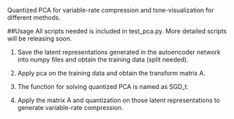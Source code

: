 Quantized PCA for variable-rate compression and tsne-visualization for different methods.

##Usage
All scripts needed is included in test_pca.py.
More detailed scripts will be releasing soon.

1. Save the latent representations generated in the autoencoder network into numpy files and obtain the training data (split needed).

2. Apply pca on the training data and obtain the transform matrix A.

3. The function for solving quantized PCA is named as SGD_t.

4. Apply the matrix A and quantization on those latent representations to generate variable-rate compression.


